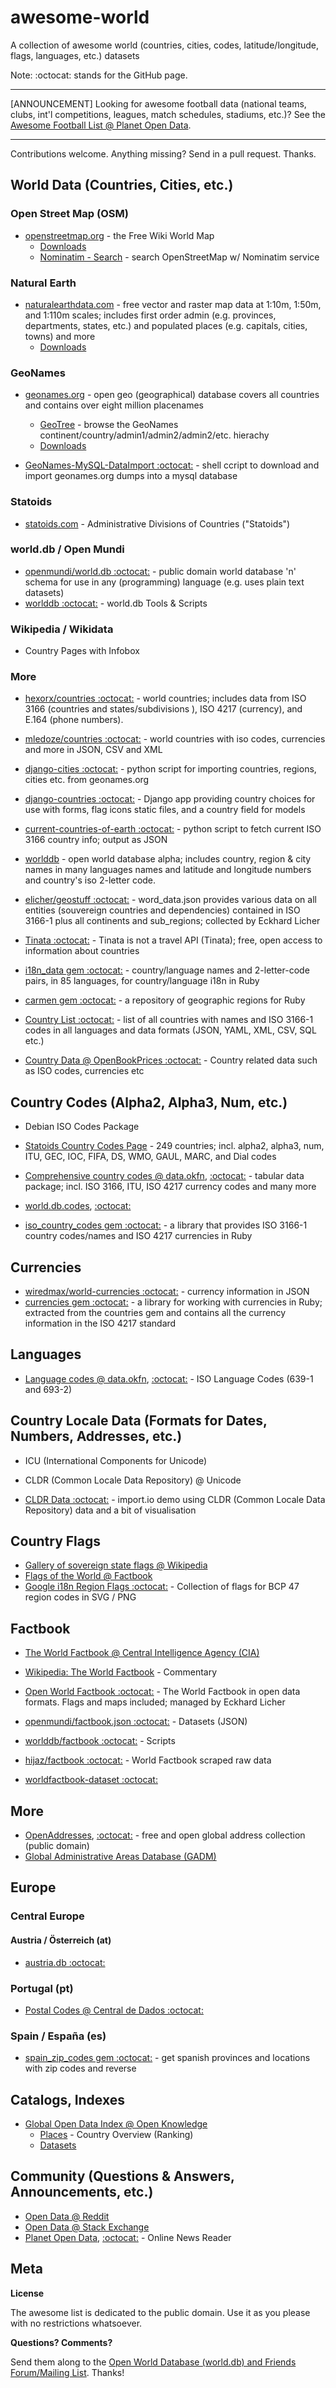 # awesome-world

A collection of awesome world  (countries, cities, codes, latitude/longitude, flags, languages, etc.) datasets

Note: :octocat: stands for the GitHub page. 

---

[ANNOUNCEMENT] Looking for awesome football data (national teams, clubs, int'l competitions, leagues, match schedules, stadiums, etc.)? See the [Awesome Football List @ Planet Open Data](https://github.com/planetopendata/awesome-football). 

---

Contributions welcome. Anything missing? Send in a pull request. Thanks.


## World Data (Countries, Cities, etc.)

### Open Street Map (OSM)

- [openstreetmap.org](http://www.openstreetmap.org) - the Free Wiki World Map
    - [Downloads](http://wiki.openstreetmap.org/wiki/Downloading_data)
    - [Nominatim - Search](https://nominatim.openstreetmap.org) - search OpenStreetMap w/ Nominatim service

### Natural Earth

- [naturalearthdata.com](http://www.naturalearthdata.com/) - free vector and raster map data at 1:10m, 1:50m, and 1:110m scales; includes first order admin (e.g. provinces, departments, states, etc.) and populated places (e.g. capitals, cities, towns) and more
    - [Downloads](http://www.naturalearthdata.com/downloads)

### GeoNames

- [geonames.org](http://geonames.org) - open geo (geographical) database covers all countries and contains over eight million placenames
    - [GeoTree](http://geotree.geonames.org) - browse the GeoNames continent/country/admin1/admin2/admin2/etc. hierachy
    - [Downloads](http://www.geonames.org/export)

- [GeoNames-MySQL-DataImport :octocat:](https://github.com/codigofuerte/GeoNames-MySQL-DataImport) - shell ccript to download and import geonames.org dumps into a mysql database


### Statoids

- [statoids.com](http://www.statoids.com) - Administrative Divisions of Countries ("Statoids")

### world.db / Open Mundi

- [openmundi/world.db :octocat:](https://github.com/openmundi/world.db) - public domain world database 'n' schema for use in any (programming) language (e.g. uses plain text datasets)
- [worlddb :octocat:](https://github.com/worlddb) - world.db Tools & Scripts

### Wikipedia / Wikidata

- Country Pages with Infobox


### More

- [hexorx/countries :octocat:](https://github.com/hexorx/countries) - world countries; includes data from ISO 3166 (countries and states/subdivisions ), ISO 4217 (currency), and E.164 (phone numbers).

- [mledoze/countries :octocat:](https://github.com/mledoze/countries) - world countries with iso codes, currencies and more in JSON, CSV and XML

- [django-cities :octocat:](https://github.com/coderholic/django-cities) - python script for importing countries, regions, cities etc. from geonames.org

- [django-countries :octocat:](https://github.com/SmileyChris/django-countries) - Django app providing country choices for use with forms, flag icons static files, and a country field for models

- [current-countries-of-earth :octocat:](https://github.com/ewheeler/current-countries-of-earth) - python script to fetch current ISO 3166 country info; output as JSON

- [worlddb](http://code.google.com/p/worlddb) -  open world database alpha; includes country, region & city names in many languages names and latitude and longitude numbers and country's iso 2-letter code.

- [elicher/geostuff :octocat:](https://github.com/elicher/geostuff) - word_data.json provides various data on all entities (souvereign countries and dependencies) contained in ISO 3166-1 plus all continents and sub_regions; collected by Eckhard Licher

- [Tinata :octocat:](https://github.com/tinata/tinata) - Tinata is not a travel API (Tinata); free, open access to information about countries

- [i18n_data gem :octocat:](https://github.com/grosser/i18n_data)  - country/language names and 2-letter-code pairs, in 85 languages, for country/language i18n in Ruby
- [carmen gem :octocat:](https://github.com/jim/carmen) - a repository of geographic regions for Ruby

- [Country List :octocat:](https://github.com/umpirsky/country-list) - list of all countries with names and ISO 3166-1 codes in all languages and data formats (JSON, YAML, XML, CSV, SQL etc.)
- [Country Data @ OpenBookPrices :octocat:](https://github.com/OpenBookPrices/country-data) - Country related data such as ISO codes, currencies etc


## Country Codes (Alpha2, Alpha3, Num, etc.)

- Debian ISO Codes Package
- [Statoids Country Codes Page](http://www.statoids.com/wab.html) - 249 countries; incl. alpha2, alpha3, num, ITU, GEC, IOC,	FIFA, DS, WMO, GAUL, MARC, and Dial  codes
- [Comprehensive country codes @ data.okfn](http://data.okfn.org/data/core/country-codes), [:octocat:](https://github.com/datasets/country-codes) - tabular data package; incl. ISO 3166, ITU, ISO 4217 currency codes and many more 
- [world.db.codes](http://countrycodes.herokuapp.com), [:octocat:](https://github.com/worlddb/world.db.codes)

- [iso_country_codes gem :octocat:](https://github.com/alexrabarts/iso_country_codes) - a library that provides ISO 3166-1 country codes/names and ISO 4217 currencies in Ruby


## Currencies

- [wiredmax/world-currencies :octocat:](https://github.com/wiredmax/world-currencies) - currency information in JSON
- [currencies gem :octocat:](https://github.com/hexorx/currencies) -  a library for working with currencies in Ruby; extracted from the countries gem and contains all the currency information in the ISO 4217 standard



## Languages

- [Language codes @ data.okfn](http://data.okfn.org/data/core/language-codes), [:octocat:](https://github.com/datasets/language-codes) - ISO Language Codes (639-1 and 693-2)


## Country Locale Data (Formats for Dates, Numbers, Addresses, etc.)

- ICU (International Components for Unicode)
- CLDR  (Common Locale Data Repository) @ Unicode

- [CLDR Data :octocat:](https://github.com/import-io/cldr_data) - import.io demo using CLDR (Common Locale Data Repository) data and a bit of visualisation


## Country Flags

- [Gallery of sovereign state flags @ Wikipedia](http://en.wikipedia.org/wiki/Gallery_of_sovereign_state_flags)
- [Flags of the World @ Factbook](https://www.cia.gov/library/publications/the-world-factbook/docs/flagsoftheworld.html)
- [Google i18n Region Flags :octocat:](https://github.com/googlei18n/region-flags) - Collection of flags for BCP 47 region codes in SVG / PNG

## Factbook

- [The World Factbook @ Central Intelligence Agency (CIA)](https://www.cia.gov/library/publications/the-world-factbook/)
- [Wikipedia: The World Factbook](http://en.wikipedia.org/wiki/The_World_Factbook) - Commentary
- [Open World Factbook :octocat:](https://github.com/openfactbook) - The World Factbook in open data formats. Flags and maps included; managed by Eckhard Licher
- [openmundi/factbook.json :octocat:](https://github.com/openmundi/factbook.json) - Datasets (JSON)
- [worlddb/factbook :octocat:](https://github.com/worlddb/factbook) - Scripts

- [hijaz/factbook :octocat:](https://github.com/hijaz/factbook) - World Factbook scraped raw data
- [worldfactbook-dataset :octocat:](https://github.com/twigkit/worldfactbook-dataset)


## More

- [OpenAddresses](http://openaddresses.io), [:octocat:](https://github.com/openaddresses) - free and open global address collection (public domain)
- [Global Administrative Areas Database (GADM)](http://www.gadm.org)


## Europe

### Central Europe

#### Austria / Österreich (at)

- [austria.db :octocat:](https://github.com/openmundi/austria.db)

### Portugal (pt)

- [Postal Codes @ Central de Dados :octocat:](https://github.com/centraldedados/codigos_postais)

### Spain / España  (es)

- [spain_zip_codes gem :octocat:](https://github.com/luismiramirez/spain_zip_codes) - get spanish provinces and locations with zip codes and reverse


## Catalogs, Indexes

- [Global Open Data Index @ Open Knowledge](http://index.okfn.org)
    - [Places](http://index.okfn.org/place) - Country Overview (Ranking)
    - [Datasets](http://index.okfn.org/dataset)

## Community (Questions & Answers, Announcements, etc.)

- [Open Data @ Reddit](http://www.reddit.com/r/opendata)
- [Open Data @ Stack Exchange](http://opendata.stackexchange.com)
- [Planet Open Data](http://planetopendata.herokuapp.com), [:octocat:](https://github.com/planetopendata/planet) - Online News Reader


## Meta

**License**

The awesome list is dedicated to the public domain. Use it as you please with no restrictions whatsoever.

**Questions? Comments?**

Send them along to the [Open World Database (world.db) and Friends Forum/Mailing List](http://groups.google.com/group/openmundi). 
Thanks!
